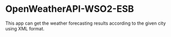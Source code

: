 # OpenWeatherAPI-WSO2-ESB
This app can get the weather forecasting results according to the given city using XML format.
